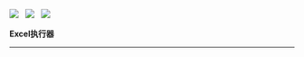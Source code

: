 ![](https://img.shields.io/badge/version-boot3-green.svg) &nbsp; ![](https://img.shields.io/badge/builder-success-green.svg) &nbsp;
![](https://img.shields.io/badge/Author-Gjing-green.svg) &nbsp;   

**Excel执行器**

---